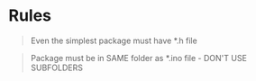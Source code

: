 
# Rules

> Even the simplest package must have *.h file

> Package must be in SAME folder as *.ino file - DON'T USE SUBFOLDERS

